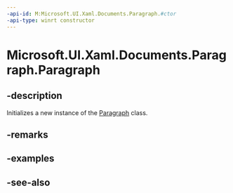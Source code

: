```yaml
---
-api-id: M:Microsoft.UI.Xaml.Documents.Paragraph.#ctor
-api-type: winrt constructor
---
```


<!-- Method syntax
public Paragraph()
-->

# Microsoft.UI.Xaml.Documents.Paragraph.Paragraph

## -description
Initializes a new instance of the [Paragraph](paragraph.md) class.

## -remarks

## -examples

## -see-also
